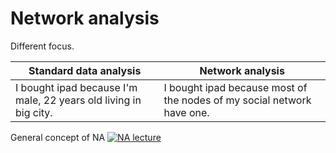 # Network analysis
Different focus.

|Standard data analysis|Network analysis|
|---|---|
|I bought ipad because I'm male, 22 years old living in big city.|I bought ipad because most of the nodes of my social network have one.|

General concept of NA
[![NA lecture](https://img.youtube.com/vi/Lyi5BAkStDQ/0.jpg)](https://youtu.be/Lyi5BAkStDQ?t=3m53s)
